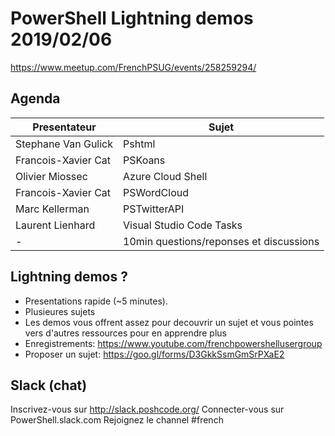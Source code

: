 # PowerShell Lightning demos 2019/02/06

https://www.meetup.com/FrenchPSUG/events/258259294/

## Agenda

| Presentateur | Sujet |
|---|---|
|Stephane Van Gulick|Pshtml|
|Francois-Xavier Cat|PSKoans|
|Olivier Miossec|Azure Cloud Shell|
|Francois-Xavier Cat|PSWordCloud|
|Marc Kellerman|PSTwitterAPI|
|Laurent Lienhard|Visual Studio Code Tasks|
|-|10min questions/reponses et discussions|

## Lightning demos ?

* Presentations rapide (~5 minutes).
* Plusieures sujets
* Les demos vous offrent assez pour decouvrir un sujet et vous pointes vers d'autres ressources pour en apprendre plus
* Enregistrements: https://www.youtube.com/frenchpowershellusergroup
* Proposer un sujet: https://goo.gl/forms/D3GkkSsmGmSrPXaE2

## Slack (chat)

Inscrivez-vous sur http://slack.poshcode.org/
Connecter-vous sur PowerShell.slack.com
Rejoignez le channel #french